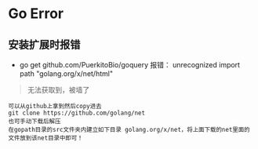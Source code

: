 # Go Error

## 安装扩展时报错

* go get github.com/PuerkitoBio/goquery 报错：	unrecognized import path "golang.org/x/net/html"

> 无法获取到，被墙了

````
可以从github上拿到然后copy进去
git clone https://github.com/golang/net
也可手动下载后解压
在gopath目录的src文件夹内建立如下目录 golang.org/x/net，将上面下载的net里面的文件放到该net目录中即可！
````